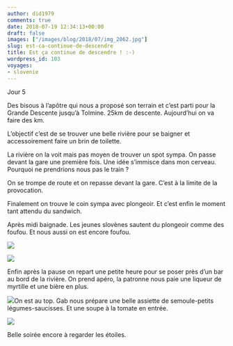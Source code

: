 ```yaml
---
author: did1979
comments: true
date: 2018-07-19 12:34:13+00:00
draft: false
images: ["/images/blog/2018/07/img_2062.jpg"]
slug: est-ca-continue-de-descendre
title: Est ça continue de descendre ! :-)
wordpress_id: 103
voyages:
- slovenie
---
```


Jour 5

Des bisous à l’apôtre qui nous a proposé son terrain et c’est parti pour la Grande Descente jusqu’à Tolmine. 25km de descente. Aujourd’hui on va faire des km.

L’objectif c’est de se trouver une belle rivière pour se baigner et accessoirement faire un brin de toilette.

La rivière on la voit mais pas moyen de trouver un spot sympa. On passe devant la gare une première fois. Une idée s’immisce dans mon cerveau. Pourquoi ne prendrions nous pas le train ?

On se trompe de route et on repasse devant la gare. C’est à la limite de la provocation.

Finalement on trouve le coin sympa avec plongeoir. Et c’est enfin le moment tant attendu du sandwich.

Après midi baignade. Les jeunes slovènes sautent du plongeoir comme des foufou. Et nous aussi on est encore foufou.

![](/images/blog/2018/07/img_2104.jpg)

![](/images/blog/2018/07/img_2066.jpg)

Enfin après la pause on repart une petite heure pour se poser près d’un bar au bord de la rivière. On prend apéro, la patronne nous paie une liqueur de myrtille et une bière en plus.

![](/images/blog/2018/07/img_2111.jpg)On est au top. Gab nous prépare une belle assiette de semoule-petits légumes-saucisses. Et une soupe à la tomate en entrée.

![](/images/blog/2018/07/img_2114.jpg)

Belle soirée encore à regarder les étoiles.
